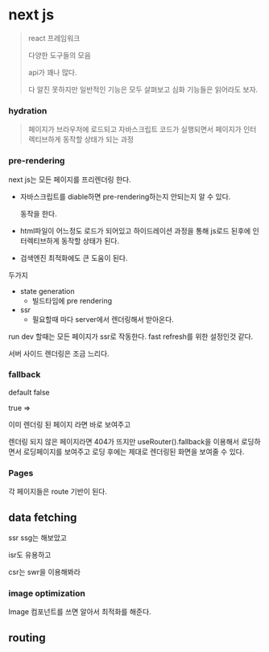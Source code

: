 # next js

> react 프레임워크
>
> 다양한 도구들의 모음
>
> api가 꽤나 많다.
>
> 다 알진 못하지만 일반적인 기능은 모두 살펴보고 심화 기능들은 읽어라도 보자.

### hydration

> 페이지가 브라우저에 로드되고 자바스크립트 코드가 실행되면서 페이지가 인터렉티브하게 동작할 상태가 되는 과정

### pre-rendering

next js는 모든 페이지를 프리렌더링 한다.

- 자바스크립트를 diable하면 pre-rendering하는지 안되는지 알 수 있다.

  동작을 한다.

- html파일이 어느정도 로드가 되어있고 하이드레이션 과정을 통해 js로드 된후에 인터렉티브하게 동작할 상태가 된다.

- 검색엔진 최적화에도 큰 도움이 된다.

두가지

- state generation
  - 빌드타임에 pre rendering
- ssr
  - 필요할때 마다 server에서 렌더링해서 받아온다.



run dev 할때는 모든 페이지가 ssr로 작동한다. fast refresh를 위한 설정인것 같다.

서버 사이드 렌더링은 조금 느리다.

### fallback

default false

true =>

이미 렌더링 된 페이지 라면 바로 보여주고

렌더링 되지 않은 페이지라면 404가 뜨지만 useRouter().fallback을 이용해서 로딩하면서 로딩페이지를 보여주고 로딩 후에는 제대로 렌더링된 화면을 보여줄 수 있다.

 ### Pages

각 페이지들은 route 기반이 된다.

## data fetching

ssr ssg는 해보았고

isr도 유용하고 

csr는 swr을 이용해봐라

### image optimization

Image 컴포넌트를 쓰면 알아서 최적화를 해준다.



## routing

